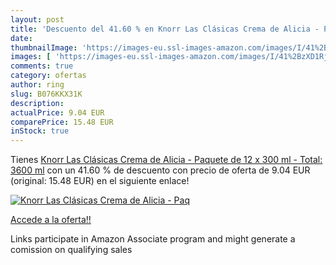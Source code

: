 ```yaml
---
layout: post
title: 'Descuento del 41.60 % en Knorr Las Clásicas Crema de Alicia - Paq'
date: 
thumbnailImage: 'https://images-eu.ssl-images-amazon.com/images/I/41%2BzXD1Rj2L._SL200_.jpg'
images: [ 'https://images-eu.ssl-images-amazon.com/images/I/41%2BzXD1Rj2L._SL200_.jpg' ]
comments: true
category: ofertas
author: ring
slug: B076KKX31K
description:
actualPrice: 9.04 EUR
comparePrice: 15.48 EUR
inStock: true
---
```


Tienes [Knorr Las Clásicas Crema de Alicia - Paquete de 12 x 300 ml - Total: 3600 ml](https://www.amazon.es/dp/B076KKX31K/?tag=tolees-21) con un 41.60 % de descuento con precio de oferta de 9.04 EUR (original: 15.48 EUR) en el siguiente enlace!

[![Knorr Las Clásicas Crema de Alicia - Paq](https://images-eu.ssl-images-amazon.com/images/I/41%2BzXD1Rj2L._SL200_.jpg)](https://www.amazon.es/dp/B076KKX31K/?tag=tolees-21)

[Accede a la oferta!!](https://www.amazon.es/dp/B076KKX31K/?tag=tolees-21)

Links participate in Amazon Associate program and might generate a comission on qualifying sales


